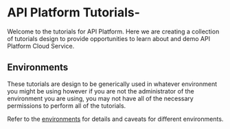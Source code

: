 # API Platform Tutorials-  

Welcome to the tutorials for API Platform.  Here we are creating a collection of tutorials design to provide opportunities to learn about and demo API Platform Cloud Service.

## Environments
These tutorials are design to be generically used in whatever environment you might be using however if you are not the administrator of the environment you are using, you may not have all of the necessary permissions to perform all of the tutorials.  

Refer to the [environments](../environments/README.md) for details and caveats for different environments.

